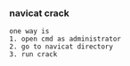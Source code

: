 ###  navicat crack





 

```
one way is
1. open cmd as administrator
2. go to navicat directory
3. run crack
```
